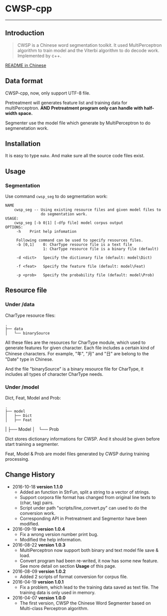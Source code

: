 # CWSP-cpp

----

## Introduction

> CWSP is a Chinese word segmentation toolkit. It used MultiPerceptron algorithm to train model and the Viterbi algorithm to do decode work. Implemented by c++.

[README in Chinese](./README_zh.md)

## Data format

CWSP-cpp, now, only support UTF-8 file.

Pretreatment will generates feature list and training data for multiPerceptron. **AND Pretreatment program only can handle with half-width space.**

Segmenter use the model file which generate by MultiPerceptron to do segmenetation work.

## Installation

It is easy to type `make`. And make sure all the source code files exist.

## Usage

### Segmentation

Use command `cwsp_seg` to do segmentation work:

```shell
NAME
    cwsp_seg -- Using existing resource files and given model files to
                do segmentation work.
USAGE:
    cwsp_seg [-b 0|1] [-dfp file] model corpus output
OPTIONS:
     -h    Print help infomation

     Following command can be used to specify resources files.
     -b [0,1]    0: CharType resource file is a text file
                 1: CharType resource file is a binary file (default)

     -d <dict>   Specify the dictionary file (default: model\Dict)

     -f <feat>   Specify the feature file (default: model\Feat)

     -p <prob>   Specify the probability file (default: model\Prob)
```

## Resource file

### Under /data

CharType resource files:

	.
	├── data
	│   └── binarySource

All these files are the resources for CharType module, which used to generate features for given character. Each file includes a certain kind of Chinese characters. For example, "年", "月" and "日" are belong to the "Date" type in Chinese.

And the file "binarySource" is a binary resource file for CharType, it includes all types of character CharType needs.

### Under /model

Dict, Feat, Model and Prob:

	.
	├── model
	│   ├── Dict
	│   ├── Feat
  |   ├── Model
	│   └── Prob

Dict stores dictionary informations for CWSP. And it should be given before start training a segmenter.

Feat, Model & Prob are model files generated by CWSP during training processing.


## Change History

- 2016-10-18 **version 1.1.0**
  - Added an function in StrFun, split a string to a vector of strings.
  - Support corpora file format has changed from original line texts to (char, tag) pairs.
  - Script under path "scripts/line_convert.py" can used to do the conversion work.
  - Corresponding API in Pretreatment and Segmentor have been modified.
- 2016-09-19 **version 1.0.4**
  - Fix a wrong version number print bug.
  - Modified the help information.
- 2016-08-22 **version 1.0.3**
  - MultiPerceptron now support both binary and text model file save & load.
  - Convert program had been re-writed, it now has some new feature. See more detail on section **Usage** of this page.
- 2016-08-09 **version 1.0.2**
  - Added 2 scripts of format conversion for corpus file.
- 2016-04-19 **version 1.0.1**
  - Fix a problem, which lead to the training data saved as text file. The training data is only used in memory. 
- 2016-04-07 **version 1.0.0**
  - The first version, CWSP the Chinese Word Segmenter based on Multi-class Perceptron algorithm. 
